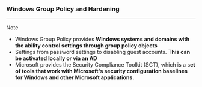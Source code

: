 ### Windows Group Policy and Hardening
----
>[!note]
>- Windows Group Policy provides **Windows systems and domains with the ability control settings through group policy objects** 
>- Settings from password settings to disabling guest accounts. T**his can be activated locally or via an AD** 
>- Microsoft provides the Security Compliance Toolkit (SCT), which is a s**et of tools that work with Microsoft's security configuration baselines for Windows and other Microsoft applications.**

